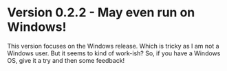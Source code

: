# Version 0.2.2 - May even run on Windows!

This version focuses on the Windows release. Which is tricky
as I am not a Windows user. But it seems to kind of work-ish?
So, if you have a Windows OS, give it a try and then some feedback!